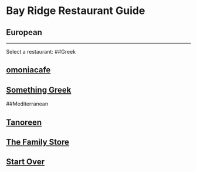 # Bay Ridge Restaurant Guide
## European
---
Select a restaurant:
##Greek
## [omoniacafe](https://omoniacafe.com/)
## [Something Greek](https://www.somethingreekonline.com/) 

##Mediterranean
## [Tanoreen](https://tanoreen.com/)
## [The Family Store](http://familystorecooks.com/)

## [Start Over](../home.md)
